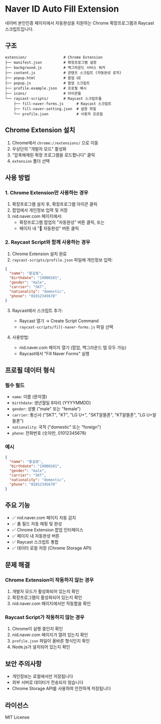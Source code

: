 # Naver ID Auto Fill Extension

네이버 본인인증 페이지에서 자동완성을 지원하는 Chrome 확장프로그램과 Raycast 스크립트입니다.

## 구조

```
extension/                 # Chrome Extension
├── manifest.json          # 확장프로그램 설정
├── background.js          # 백그라운드 서비스 워커
├── content.js             # 콘텐츠 스크립트 (자동완성 로직)
├── popup.html             # 팝업 UI
├── popup.js               # 팝업 스크립트
├── profile.example.json   # 프로필 예시
├── icons/                 # 아이콘들
└── raycast-scripts/       # Raycast 스크립트들
    ├── fill-naver-forms.js      # Raycast 스크립트
    ├── fill-naver-setting.json  # 설정 파일
    └── profile.json             # 사용자 프로필
```

## Chrome Extension 설치

1. Chrome에서 `chrome://extensions/` 으로 이동
2. 우상단의 "개발자 모드" 활성화
3. "압축해제된 확장 프로그램을 로드합니다" 클릭
4. `extension` 폴더 선택

## 사용 방법

### 1. Chrome Extension만 사용하는 경우

1. 확장프로그램 설치 후, 확장프로그램 아이콘 클릭
2. 팝업에서 개인정보 입력 및 저장
3. nid.naver.com 페이지에서:
   - 확장프로그램 팝업의 "자동완성" 버튼 클릭, 또는
   - 페이지 내 "🚀 자동완성" 버튼 클릭

### 2. Raycast Script와 함께 사용하는 경우

1. Chrome Extension 설치 완료
2. `raycast-scripts/profile.json` 파일에 개인정보 입력:

```json
{
  "name": "홍길동",
  "birthdate": "19900101",
  "gender": "male",
  "carrier": "SKT",
  "nationality": "domestic",
  "phone": "01012345678"
}
```

3. Raycast에서 스크립트 추가:
   - Raycast 열기 → Create Script Command
   - `raycast-scripts/fill-naver-forms.js` 파일 선택

4. 사용방법:
   - nid.naver.com 페이지 열기 (팝업, 백그라운드 탭 모두 가능)
   - Raycast에서 "Fill Naver Forms" 실행

## 프로필 데이터 형식

### 필수 필드

- `name`: 이름 (문자열)
- `birthdate`: 생년월일 8자리 (YYYYMMDD)
- `gender`: 성별 ("male" 또는 "female")
- `carrier`: 통신사 ("SKT", "KT", "LG U+", "SKT알뜰폰", "KT알뜰폰", "LG U+알뜰폰")
- `nationality`: 국적 ("domestic" 또는 "foreign")
- `phone`: 전화번호 (숫자만, 01012345678)

### 예시

```json
{
  "name": "홍길동",
  "birthdate": "19900101",
  "gender": "male",
  "carrier": "SKT",
  "nationality": "domestic",
  "phone": "01012345678"
}
```

## 주요 기능

- ✅ nid.naver.com 페이지 자동 감지
- ✅ 폼 필드 자동 매핑 및 완성
- ✅ Chrome Extension 팝업 인터페이스
- ✅ 페이지 내 자동완성 버튼
- ✅ Raycast 스크립트 통합
- ✅ 데이터 로컬 저장 (Chrome Storage API)

## 문제 해결

### Chrome Extension이 작동하지 않는 경우
1. 개발자 모드가 활성화되어 있는지 확인
2. 확장프로그램이 활성화되어 있는지 확인
3. nid.naver.com 페이지에서만 작동함을 확인

### Raycast Script가 작동하지 않는 경우
1. Chrome이 실행 중인지 확인
2. nid.naver.com 페이지가 열려 있는지 확인
3. `profile.json` 파일이 올바른 형식인지 확인
4. Node.js가 설치되어 있는지 확인

## 보안 주의사항

- 개인정보는 로컬에서만 저장됩니다
- 외부 서버로 데이터가 전송되지 않습니다
- Chrome Storage API를 사용하여 안전하게 저장됩니다

## 라이선스

MIT License
